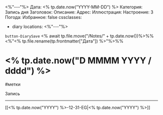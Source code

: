 <%"---"%>
Дата: <% tp.date.now("YYYY-MM-DD") %>
Категория: Запись дня
Заголовок: 
Описание: 
Адрес: 
Иллюстрация: 
Настроение: 3
Погода: 
Избранное: false
cssclasses:
  - diary
locations:
<%"---"%>

`button-DiarySave` <% await tp.file.move("/Notes/" + tp.date.now())%>%%<%"\<\% tp.file.rename(tp.frontmatter[\"Дата\"]) \%\>"%>%%

# <% tp.date.now("D MMMM YYYY / dddd") %>

#метки

Запись

***
[[<% tp.date.now("YYYY") %>-12-31-EG|<% tp.date.now("YYYY") %>]]